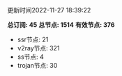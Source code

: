 更新时间2022-11-27 18:39:22

**总订阅: 45**
**总节点: 1514**
**有效节点: 376**
- ssr节点: 21
- v2ray节点: 321
- ss节点: 4
- trojan节点: 30
